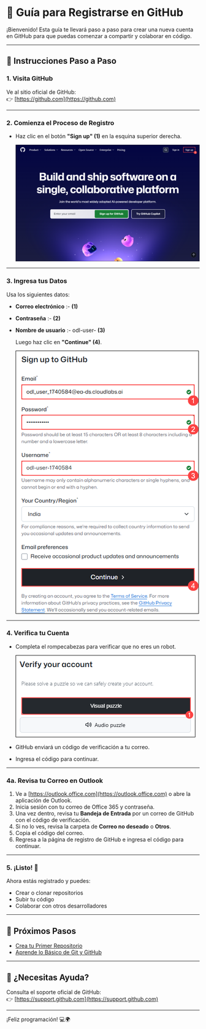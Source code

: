 # 🐙 Guía para Registrarse en GitHub

¡Bienvenido! Esta guía te llevará paso a paso para crear una nueva cuenta en GitHub para que puedas comenzar a compartir y colaborar en código.

---

## 📝 Instrucciones Paso a Paso

### 1. Visita GitHub

Ve al sitio oficial de GitHub:  
👉 [https://github.com](https://github.com)

---

### 2. Comienza el Proceso de Registro

- Haz clic en el botón **"Sign up" (1)** en la esquina superior derecha.

   ![](./media/git-1.png)
---

### 3. Ingresa tus Datos

Usa los siguientes datos:

- **Correo electrónico** :- <inject key="AzureAdUserEmail"></inject> **(1)**
- **Contraseña** :- <inject key="AzureAdUserPassword"></inject> **(2)**
- **Nombre de usuario** :- odl-user-<inject key="Deployment ID" enableCopy="false"/> **(3)**

   Luego haz clic en **"Continue" (4)**.

   ![](./media/git-2.png)
---

### 4. Verifica tu Cuenta

- Completa el rompecabezas para verificar que no eres un robot.

   ![](./media/git-3.png)
- GitHub enviará un código de verificación a tu correo.
- Ingresa el código para continuar.

---

### 4a. Revisa tu Correo en Outlook

1. Ve a [https://outlook.office.com](https://outlook.office.com) o abre la aplicación de Outlook.
2. Inicia sesión con tu correo de Office 365 y contraseña.
3. Una vez dentro, revisa tu **Bandeja de Entrada** por un correo de GitHub con el código de verificación.
4. Si no lo ves, revisa la carpeta de **Correo no deseado** o **Otros**.
5. Copia el código del correo.
6. Regresa a la página de registro de GitHub e ingresa el código para continuar.

---

### 5. ¡Listo! 🎉

Ahora estás registrado y puedes:

- Crear o clonar repositorios
- Subir tu código
- Colaborar con otros desarrolladores

---

## 🚀 Próximos Pasos

- [Crea tu Primer Repositorio](https://docs.github.com/en/get-started/quickstart/create-a-repo)
- [Aprende lo Básico de Git y GitHub](https://docs.github.com/en/get-started/using-git)

---

## 🙋 ¿Necesitas Ayuda?

Consulta el soporte oficial de GitHub:  
👉 [https://support.github.com](https://support.github.com)

---

¡Feliz programación! 💻🌍

